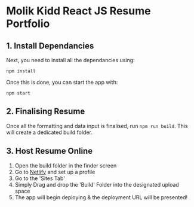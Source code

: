 # Molik Kidd React JS Resume Portfolio

## 1. Install Dependancies

Next, you need to install all the dependancies using:

```npm install```

Once this is done, you can start the app with:

```npm start```

## 2. Finalising Resume

Once all the formatting and data input is finalised, run `npm run build`. This will create a dedicated build folder.

## 3. Host Resume Online

1) Open the build folder in the finder screen
2) Go to <a href="https://www.netlify.com/">Netlify</a> and set up a profile
3) Go to the 'Sites Tab'
4) Simply Drag and drop the 'Build' Folder into the designated upload space
5) The app will begin deploying & the deployment URL will be presented!